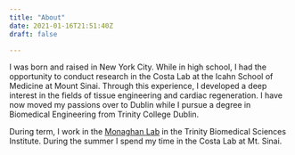 ```yaml
---
title: "About"
date: 2021-01-16T21:51:40Z
draft: false

---
```


I was born and raised in New York City. While in high school, I had the opportunity to conduct research in the Costa Lab at the Icahn School of Medicine at Mount Sinai. Through this experience, I developed a deep interest in the fields of tissue engineering and cardiac regeneration. I have now moved my passions over to Dublin while I pursue a degree in Biomedical Engineering from Trinity College Dublin.

During term, I work in the [Monaghan Lab](https://goolge.com) in the
Trinity Biomedical Sciences Institute. During the summer I spend my
time in the Costa Lab at Mt. Sinai. 

